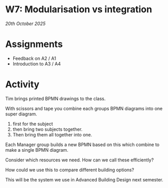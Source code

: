 # W7: Modularisation vs integration

*20th October 2025*

# Assignments
* Feedback on A2 / A1
* Introduction to A3 / A4

# Activity

Tim brings printed BPMN drawings to the class.

With scissors and tape you combine each groups BPMN diagrams into one super diagram.

1. first for the subject
2. then bring two subjects together.
3. Then bring them all together into one.

Each Manager group builds a new BPMN based on this which combine to make a single BPMN diagram.

Consider which resources we need. How can we call these efficiently?

How could we use this to compare different building options?

This will be the system we use in Advanced Building Design next semester.
